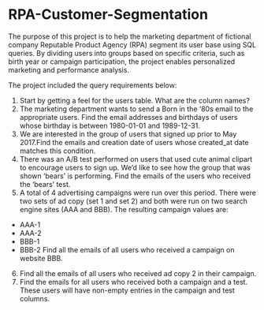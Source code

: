 # RPA-Customer-Segmentation

The purpose of this project is to help the marketing department of fictional company Reputable Product Agency (RPA) segment its user base using SQL queries. By dividing users into groups based on specific criteria, such as birth year or campaign participation, the project enables personalized marketing and performance analysis. 

The project included the query requirements below:

1. Start by getting a feel for the users table. What are the column names?
2. The marketing department wants to send a Born in the ‘80s email to the appropriate users. Find the email addresses and birthdays of users whose birthday is between 1980-01-01 and 1989-12-31.
3. We are interested in the group of users that signed up prior to May 2017.Find the emails and creation date of users whose created_at date matches this condition.
4. There was an A/B test performed on users that used cute animal clipart to encourage users to sign up. We’d like to see how the group that was shown ‘bears’ is performing. Find the emails of the users who received the ‘bears’ test.
5. A total of 4 advertising campaigns were run over this period. There were two sets of ad copy (set 1 and set 2) and both were run on two search engine sites (AAA and BBB).
The resulting campaign values are:
  - AAA-1
  - AAA-2
  - BBB-1
  - BBB-2
Find all the emails of all users who received a campaign on website BBB.
6. Find all the emails of all users who received ad copy 2 in their campaign.
7. Find the emails for all users who received both a campaign and a test. These users will have non-empty entries in the campaign and test columns.
